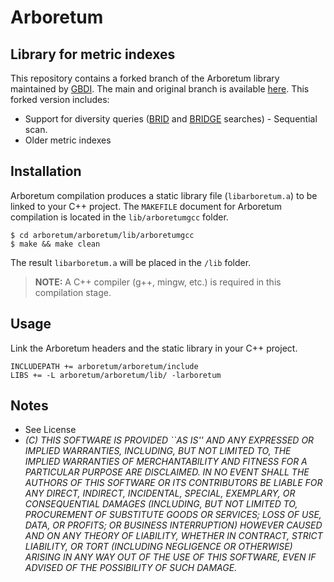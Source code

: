 # Arboretum

## Library for metric indexes

This repository contains a forked branch of the Arboretum library maintained by [GBDI](http://www.gbdi.icmc.usp.br/). The main and original branch is available [here](https://bitbucket.org/gbdi/arboretum/src/master/). This forked version includes:

- Support for diversity queries ([BRID](https://dl.acm.org/doi/abs/10.1145/2484838.2484854) and [BRIDGE](https://dl.acm.org/doi/10.1109/CBMS.2014.21) searches) - Sequential scan.
- Older metric indexes

## Installation

Arboretum compilation produces a static library file (`libarboretum.a`) to be linked to your C++ project. The `MAKEFILE` document for Arboretum compilation is located in the `lib/arboretumgcc` folder. 

```/bin/bash
$ cd arboretum/arboretum/lib/arboretumgcc
$ make && make clean
```

The result `libarboretum.a` will be placed in the `/lib` folder.

> **NOTE:** A C++ compiler (g++, mingw, etc.) is required in this compilation stage.

## Usage

Link the Arboretum headers and the static library in your C++ project.

```qt
INCLUDEPATH += arboretum/arboretum/include
LIBS += -L arboretum/arboretum/lib/ -larboretum
```

## Notes 

- See License
- _(C) THIS SOFTWARE IS PROVIDED ``AS IS'' AND ANY EXPRESSED OR IMPLIED WARRANTIES, INCLUDING, BUT NOT LIMITED TO, THE IMPLIED WARRANTIES OF MERCHANTABILITY AND FITNESS FOR A PARTICULAR PURPOSE ARE DISCLAIMED.  IN NO EVENT SHALL THE AUTHORS OF THIS SOFTWARE OR ITS CONTRIBUTORS BE LIABLE FOR ANY DIRECT, INDIRECT, INCIDENTAL, SPECIAL, EXEMPLARY, OR CONSEQUENTIAL DAMAGES (INCLUDING, BUT NOT LIMITED TO, PROCUREMENT OF SUBSTITUTE GOODS OR SERVICES; LOSS OF USE, DATA, OR PROFITS; OR BUSINESS INTERRUPTION) HOWEVER CAUSED AND ON ANY THEORY OF LIABILITY, WHETHER IN CONTRACT, STRICT LIABILITY, OR TORT (INCLUDING NEGLIGENCE OR OTHERWISE) ARISING IN ANY WAY OUT OF THE USE OF THIS SOFTWARE, EVEN IF ADVISED OF THE POSSIBILITY OF SUCH DAMAGE._
